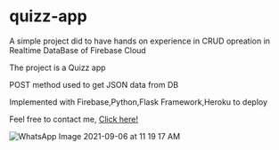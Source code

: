 # quizz-app
A simple project did to have hands on experience in CRUD opreation in Realtime DataBase of Firebase Cloud

The project is a Quizz app

POST method used to get JSON data from DB

Implemented with Firebase,Python,Flask Framework,Heroku to deploy

Feel free to contact me, <a href='https://www.molidebugger.me/'>Click here!</a>

![WhatsApp Image 2021-09-06 at 11 19 17 AM](https://user-images.githubusercontent.com/60547028/132167397-ecbacfc8-984c-4cfb-837f-e69f60a90362.jpeg)

